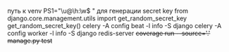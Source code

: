путь к venv 
PS1="\u@\h:\w$ "
для генерации secret key
from django.core.management.utils import get_random_secret_key
get_random_secret_key()
celery -A config beat -l info -S django
celery -A config worker -l info -S django
redis-server
~~coverage run --source='.' manage.py test~~